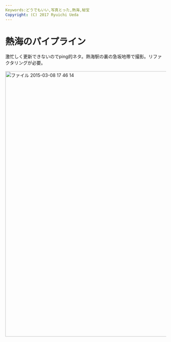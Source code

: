 ```yaml
---
Keywords:どうでもいい,写真とった,熱海,秘宝
Copyright: (C) 2017 Ryuichi Ueda
---
```

# 熱海のパイプライン
激忙しく更新できないのでping的ネタ。熱海駅の裏の急坂地帯で撮影。リファクタリングが必要。<br />
<br />
<a href="-2015-03-08-17-46-14-e1425804524135.jpeg"><img src="-2015-03-08-17-46-14-e1425804524135-768x1024.jpeg" alt="ファイル 2015-03-08 17 46 14" width="625" height="833" class="aligncenter size-large wp-image-5320" /></a><br />
<br />

